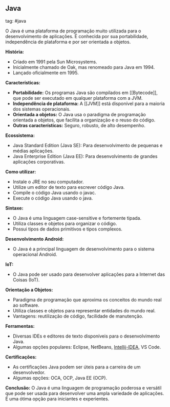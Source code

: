 ## Java 

tag: #java 

O Java é uma plataforma de programação muito utilizada para o desenvolvimento de aplicações. É conhecida por sua portabilidade, independência de plataforma e por ser orientada a objetos.

**História:**

- Criado em 1991 pela Sun Microsystems.
- Inicialmente chamado de Oak, mas renomeado para Java em 1994.
- Lançado oficialmente em 1995.

**Características:**

- **Portabilidade:** Os programas Java são compilados em [[Bytecode]], que pode ser executado em qualquer plataforma com a JVM.
- **Independência de plataforma:** A [[JVM]] está disponível para a maioria dos sistemas operacionais.
- **Orientada a objetos:** O Java usa o paradigma de programação orientada a objetos, que facilita a organização e o reuso do código.
- **Outras características:** Seguro, robusto, de alto desempenho.

**Ecossistema:**

- Java Standard Edition (Java SE): Para desenvolvimento de pequenas e médias aplicações.
- Java Enterprise Edition (Java EE): Para desenvolvimento de grandes aplicações corporativas.

**Como utilizar:**

- Instale o JRE no seu computador.
- Utilize um editor de texto para escrever código Java.
- Compile o código Java usando o javac.
- Execute o código Java usando o java.

**Sintaxe:**

- O Java é uma linguagem case-sensitive e fortemente tipada.
- Utiliza classes e objetos para organizar o código.
- Possui tipos de dados primitivos e tipos complexos.

**Desenvolvimento Android:**

- O Java é a principal linguagem de desenvolvimento para o sistema operacional Android.

**IoT:**

- O Java pode ser usado para desenvolver aplicações para a Internet das Coisas (IoT).

**Orientação a Objetos:**

- Paradigma de programação que aproxima os conceitos do mundo real ao software.
- Utiliza classes e objetos para representar entidades do mundo real.
- Vantagens: reutilização de código, facilidade de manutenção.

**Ferramentas:**

- Diversas IDEs e editores de texto disponíveis para o desenvolvimento Java.
- Algumas opções populares: Eclipse, NetBeans, [Intellij-IDEA](./Intellij-IDEA), VS Code.

**Certificações:**

- As certificações Java podem ser úteis para a carreira de um desenvolvedor.
- Algumas opções: OCA, OCP, Java EE (OCP).

**Conclusão:** O Java é uma linguagem de programação poderosa e versátil que pode ser usada para desenvolver uma ampla variedade de aplicações. É uma ótima opção para iniciantes e experientes.
